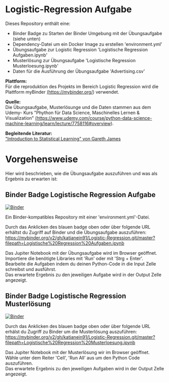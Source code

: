# Logistic-Regression Aufgabe

Dieses Repository enthält eine:
<ul>
  <li> Binder Badge zu Starten der Binder Umgebung mit der Übungsaufgabe (siehe unten)</li>
  <li> Dependency-Datei um ein Docker Image zu erstellen 'environment.yml'</li>
  <li> Übungsaufgabe zur Logistic Regression 'Logistische Regression Aufgaben.ipynb' </li>
  <li> Musterlösung zur Übungsaufgabe  'Logistische Regression Musterloesung.ipynb'</li>
  <li> Daten für die Ausführung der Übungsaufgabe 'Advertising.csv' </li>
 </ul>
 
<b>Plattform:</b>\
Für die reproduktion des Projekts im Bereich Logistic Regression wird die Plattform myBinder <a href = "https://mybinder.org">(https://mybinder.org/)</a> verwendet.
 
 <b>Quelle:</b>\
Die Übungsaufgabe, Musterlösunge und die Daten stammen aus dem Udemy- Kurs "Phython für Data Science, Maschinelles Lernen & Visualization" <a href = "https://www.udemy.com/course/python-data-science-machine-learning/learn/lecture/7758116#overview">(https://www.udemy.com/course/python-data-science-machine-learning/learn/lecture/7758116#overview)</a>.
  
<b>Begleitende Literatur:</b>\
<a href = http://faculty.marshall.usc.edu/gareth-james/ISL/ISLR%20Seventh%20Printing.pdf>"Introduction to Statistical Learning" von Gareth James</a>

# Vorgehensweise

Hier wird beschrieben, wie die Übungsaufgabe auszuführen und was als Ergebnis zu erwarten ist:

## Binder Badge Logistische Regression Aufgabe

[![Binder](https://mybinder.org/badge_logo.svg)](https://mybinder.org/v2/gh/katjanein91/Logistic-Regression.git/master?filepath=Logistische%20Regression%20Aufgaben.ipynb)

Ein Binder-kompatibles Repository mit einer 'environment.yml'-Datei.

Durch das Anklicken des blauen badge oben oder über folgende URL erhältst du Zugriff auf Binder und die Übungsaufgabe auszuführen:\
https://mybinder.org/v2/gh/katjanein91/Logistic-Regression.git/master?filepath=Logistische%20Regression%20Aufgaben.ipynb

Das Jupiter Notebook mit der Übungsaufgabe wird im Browser geöffnet.\
Importiere die benötigte Libraries mit 'Run' oder mit 'Strg + Enter'.\
Bearbeite die Aufgaben indem du deinen Python-Code in die Input Zelle schreibst und ausführst.\
Das erwartete Ergebnis zu den jeweiligen Aufgabe wird in der Output Zelle angezeigt.

## Binder Badge Logistische Regression Musterlösung

[![Binder](https://mybinder.org/badge_logo.svg)](https://mybinder.org/v2/gh/katjanein91/Logistic-Regression.git/master?filepath=Logistische%20Regression%20Musterloesung.ipynb)

Durch das Anklicken des blauen badge oben oder über folgende URL erhälst du Zugriff zu Binder um die Musterlösung auszuführen:\
https://mybinder.org/v2/gh/katjanein91/Logistic-Regression.git/master?filepath=Logistische%20Regression%20Musterloesung.ipynb

Das Jupiter Notebook mit der Musterlösung wir im Browser geöffnet.\
Wähle unter dem Reiter 'Cell', 'Run All' aus um den Python Code auszuführen.\
Das erwartete Ergebnis zu den jeweiligen Aufgaben wird in der Output Zelle angezeigt. 

